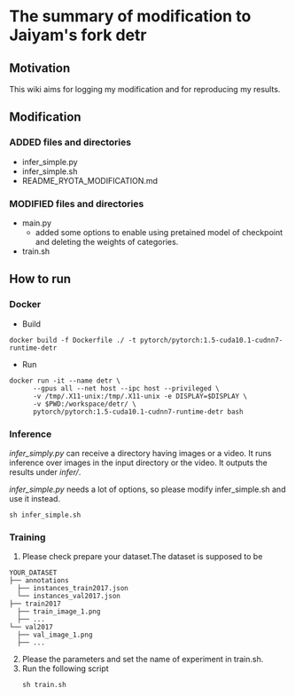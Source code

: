 # The summary of modification to Jaiyam's fork detr


## Motivation

This wiki aims for logging my modification and for reproducing my results.

## Modification
### ADDED files and directories
- infer_simple.py
- infer_simple.sh
- README_RYOTA_MODIFICATION.md

### MODIFIED files and directories
- main.py
  - added some options to enable using pretained model of checkpoint and deleting the weights of categories.
- train.sh
## How to run
### Docker
- Build
~~~
docker build -f Dockerfile ./ -t pytorch/pytorch:1.5-cuda10.1-cudnn7-runtime-detr
~~~
- Run
~~~
docker run -it --name detr \
      --gpus all --net host --ipc host --privileged \
      -v /tmp/.X11-unix:/tmp/.X11-unix -e DISPLAY=$DISPLAY \
      -v $PWD:/workspace/detr/ \
      pytorch/pytorch:1.5-cuda10.1-cudnn7-runtime-detr bash
~~~

### Inference
*infer_simply.py* can receive a directory having images or a video.
It runs inference over images in the input directory or the video.
It outputs the results under *infer/*.

*infer_simple.py* needs a lot of options, so please modify infer_simple.sh and use it instead.

~~~
sh infer_simple.sh
~~~


### Training
1. Please check prepare your dataset.The dataset is supposed to be
~~~
YOUR_DATASET
├── annotations
  ├── instances_train2017.json
  └── instances_val2017.json
├── train2017
  ├── train_image_1.png 
  ├── ...
└── val2017
  ├── val_image_1.png 
  ├── ...
~~~
2. Please the parameters and set the name of experiment in train.sh.
3. Run the following script
   ~~~
   sh train.sh
   ~~~

